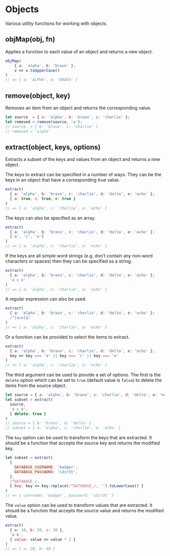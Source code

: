 # Objects

Various utility functions for working with objects.

## objMap(obj, fn)

Applies a function to each value of an object and returns a new object.

```js
objMap(
    { a: 'alpha', b: 'bravo' },
    v => v.toUpperCase()
)
// => { a: 'ALPHA', b: 'BRAVO' }
```

## remove(object, key)

Removes an item from an object and returns the corresponding value.

```js
let source  = { a: 'alpha', b: 'bravo', c: 'charlie' };
let removed = remove(source, 'a');
// source  = { b: 'bravo', c: 'charlie' }
// removed = 'alpha'
```

## extract(object, keys, options)

Extracts a subset of the keys and values from an object and returns a new object.

The keys to extract can be specified in a number of ways.  They can be the keys
in an object that have a corresponding true value.

```js
extract(
  { a: 'alpha', b: 'bravo', c: 'charlie', d: 'delta', e: 'echo' };
  { a: true, c: true, e: true }
)
// => { a: 'alpha', c: 'charlie', e: 'echo' }
```

The keys can also be specified as an array.

```js
extract(
  { a: 'alpha', b: 'bravo', c: 'charlie', d: 'delta', e: 'echo' };
  ['a', 'c', 'e']
)
// => { a: 'alpha', c: 'charlie', e: 'echo' }
```

If the keys are all simple word strings (e.g. don't contain any non-word characters
or spaces) then they can be specified as a string.

```js
extract(
  { a: 'alpha', b: 'bravo', c: 'charlie', d: 'delta', e: 'echo' };
  'a c e'
)
// => { a: 'alpha', c: 'charlie', e: 'echo' }
```

A regular expression can also be used.

```js
extract(
  { a: 'alpha', b: 'bravo', c: 'charlie', d: 'delta', e: 'echo' };
  /^[ace]$/
)
// => { a: 'alpha', c: 'charlie', e: 'echo' }
```

Or a function can be provided to select the items to extract.

```js
extract(
  { a: 'alpha', b: 'bravo', c: 'charlie', d: 'delta', e: 'echo' };
  key => key === 'a' || key === 'c' || key === 'e'
)
// => { a: 'alpha', c: 'charlie', e: 'echo' }
```

The third argument can be used to provide a set of options.  The first is
the `delete` option which can be set to `true` (default value is `false`)
to delete the items from the source object.

```js
let source = { a: 'alpha', b: 'bravo', c: 'charlie', d: 'delta', e: 'echo' };
let subset = extract(
  source,
  'a c e',
  { delete: true }
)
// source = { b: 'bravo', d: 'delta' }
// subset = { a: 'alpha', c: 'charlie', e: 'echo' }
```

The `key` option can be used to transform the keys that are extracted.
It should be a function that accepts the source key and returns the
modified key.

```js
let subset = extract(
  {
    DATABASE_USERNAME: 'badger',
    DATABASE_PASSWORD: 's3cr3t',
  },
  /^DATABASE_/,
  { key: key => key.replace(/^DATABASE_/, '').toLowerCase() }
)
// => { username: 'badger', password: 's3cr3t' }
```

The `value` option can be used to transform values that are extracted.
It should be a function that accepts the source value and returns the
modified value.

```js
extract(
  { a: 10, b: 20, c: 30 },
  'a b',
  { value: value => value * 2 }
)
// => { a: 20, b: 40 }
```

